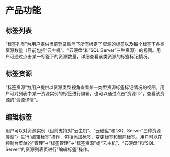 # 产品功能

## 标签列表

“标签列表”为用户提供当前登录账号下所有绑定了资源的标签以及每个标签下各类资源数量（目前包括“云主机”、“云硬盘”和“SQL Server”三种资源）的视图。用户可通过点击某一标签下的资源数量，详细查看该类资源的标签标记情况。

## 标签资源
“标签资源”为用户提供以资源类型视角查看某一类型资源标签标记情况的视图。用户可对列表中某一资源实例的标签进行编辑，也可以通过点击“资源ID”，查看该资源的“资源详情”。

## 编辑标签
用户可以对资源实例（目前支持对“云主机”、“云硬盘”和“SQL Server”三种资源类型”）进行“编辑标签”操作，包括添加标签，变更标签和删除标签。用户可以在控制台菜单的“管理”->“标签管理”->“标签资源”或“云主机”、“云硬盘”和“SQL Server”的资源列表页进行“编辑标签”操作。
